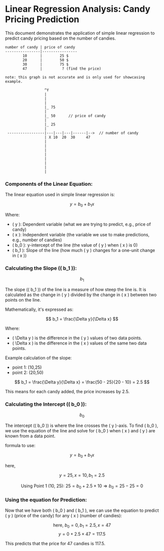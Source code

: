 # Linear Regression Analysis: Candy Pricing Prediction

This document demonstrates the application of simple linear regression to predict candy pricing based on the number of candies.

```plaintext
number of candy | price of candy
----------------|----------------
        10      |        25 $
        20      |        50 $
        30      |        75 $
        47      |         ? (find the price)
```

```plaintext
note: this graph is not accurate and is only used for showcasing example.

                  ^Y
                  |
                  |
                  |
                  |_ 75
                  |
                  |_ 50      // price of candy
                  |
                  |_ 25
                  |
 -----------------|---|---|---|------|-->  // number of candy
                  | X 10  20  30     47
                  |
                  |
                  |
                  |
                  |
                  |
                  |
                  |
```

### Components of the Linear Equation:

The linear equation used in simple linear regression is:

$$ y = b_0 + b_1x $$

Where:

- \( y \): Dependent variable (what we are trying to predict, e.g., price of candy)
- \( x \): Independent variable (the variable we use to make predictions, e.g., number of candies)
- \( b_0 \): y-intercept of the line (the value of \( y \) when \( x \) is 0)
- \( b_1 \): Slope of the line (how much \( y \) changes for a one-unit change in \( x \))

### Calculating the Slope (\( b_1 \)):

$$ b_1 $$

The slope (\( b_1 \)) of the line is a measure of how steep the line is. It is calculated as the change in \( y \) divided by the change in \( x \) between two points on the line.

Mathematically, it's expressed as:

$$ b_1 = \frac{\Delta y}{\Delta x} $$

Where:

- \( \Delta y \) is the difference in the \( y \) values of two data points.
- \( \Delta x \) is the difference in the \( x \) values of the same two data points.

Example calculation of the slope:

- point 1: (10,25)
- point 2: (20,50)

$$
b_1 = \frac{\Delta y}{\Delta x} = \frac{50 - 25}{20 - 10} = 2.5
$$

This means for each candy added, the price increases by 2.5.

### Calculating the Intercept (\( b_0 \)):

$$ b_0 $$

The intercept (\( b_0 \)) is where the line crosses the \( y \)-axis. To find \( b_0 \), we use the equation of the line and solve for \( b_0 \) when \( x \) and \( y \) are known from a data point.

formula to use:

$$ y = b_0 + b_1x $$

here,

$$ y = 25, x = 10, b_1 = 2.5 $$

$$
\text{Using Point 1 (10, 25): } 25 = b_0 + 2.5 \times 10 \Rightarrow b_0 = 25 - 25 = 0
$$

### Using the equation for Prediction:

Now that we have both \( b_0 \) and \( b_1 \), we can use the equation to predict \( y \) (price of the candy) for any \( x \) (number of candies):

$$ \text{here, } b_0 = 0, b_1 = 2.5, x = 47 $$
$$ y = 0 + 2.5 \times 47 = 117.5 $$

This predicts that the price for 47 candies is 117.5.
